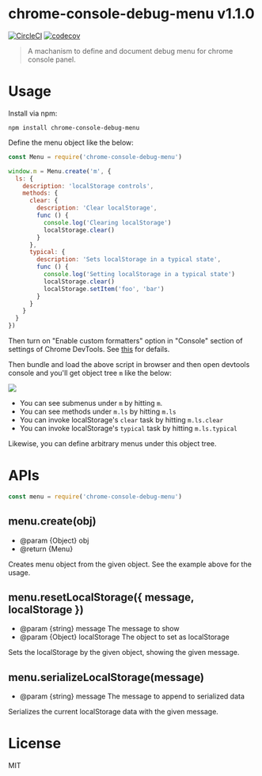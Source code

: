 # chrome-console-debug-menu v1.1.0

[![CircleCI](https://circleci.com/gh/kt3k/chrome-console-debug-menu.svg?style=svg)](https://circleci.com/gh/kt3k/chrome-console-debug-menu)
[![codecov](https://codecov.io/gh/kt3k/chrome-console-debug-menu/branch/master/graph/badge.svg)](https://codecov.io/gh/kt3k/chrome-console-debug-menu)

> A machanism to define and document debug menu for chrome console panel.

# Usage

Install via npm:

    npm install chrome-console-debug-menu

Define the menu object like the below:

```js
const Menu = require('chrome-console-debug-menu')

window.m = Menu.create('m', {
  ls: {
    description: 'localStorage controls',
    methods: {
      clear: {
        description: 'Clear localStorage',
        func () {
          console.log('Clearing localStorage')
          localStorage.clear()
        }
      },
      typical: {
        description: 'Sets localStorage in a typical state',
        func () {
          console.log('Setting localStorage in a typical state')
          localStorage.clear()
          localStorage.setItem('foo', 'bar')
        }
      }
    }
  }
})
```

Then turn on "Enable custom formatters" option in "Console" section of settings of Chrome DevTools. See [this](https://docs.google.com/document/d/1FTascZXT9cxfetuPRT2eXPQKXui4nWFivUnS_335T3U/preview#) for defails.

Then bundle and load the above script in browser and then open devtools console and you'll get object tree `m` like the below:

<img src="https://kt3k.github.io/chrome-console-debug-menu/ss.png" />

- You can see submenus under `m` by hitting `m`.
- You can see methods under `m.ls` by hitting `m.ls`
- You can invoke localStorage's `clear` task by hitting `m.ls.clear`
- You can invoke localStorage's `typical` task by hitting `m.ls.typical`

Likewise, you can define arbitrary menus under this object tree.

# APIs

```js
const menu = require('chrome-console-debug-menu')
```

## menu.create(obj)

- @param {Object} obj
- @return {Menu}

Creates menu object from the given object. See the example above for the usage.

## menu.resetLocalStorage({ message, localStorage })

- @param {string} message The message to show
- @param {Object} localStorage The object to set as localStorage

Sets the localStorage by the given object, showing the given message.

## menu.serializeLocalStorage(message)

- @param {string} message The message to append to serialized data

Serializes the current localStorage data with the given message.

# License

MIT
